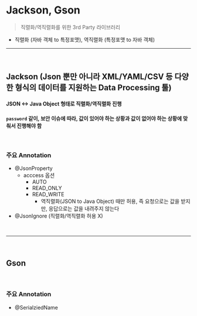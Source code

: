 # Jackson, Gson
> 직렬화/역직렬화를 위한 3rd Party 라이브러리
* 직렬화 (자바 객체 to 특정포맷), 역직렬화 (특정포맷 to 자바 객체)

<hr>
<br>

## Jackson (Json 뿐만 아니라 XML/YAML/CSV 등 다양한 형식의 데이터를 지원하는 Data Processing 툴)
#### JSON <-> Java Object 형태로 직렬화/역직렬화 진행
#### `password` 같이, 보안 이슈에 따라, 값이 있어야 하는 상황과 값이 없어야 하는 상황에 맞춰서 진행해야 함

<br>

### 주요 Annotation
* @JsonProperty
  * acccess 옵션
    * AUTO
    * READ_ONLY
    * READ_WRITE
      * 역직렬화(JSON to Java Object) 때만 허용, 즉 요청으로는 값을 받지만, 응답으로는 값을 내려주지 않는다
* @JsonIgnore (직렬화/역직렬화 허용 X)

<br>
<hr>
<br>

## Gson
#### 

<br>

### 주요 Annotation
* @SerialziedName
